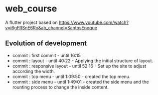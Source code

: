 # web_course

A flutter project based on https://www.youtube.com/watch?v=i6gFRSnE6Ro&ab_channel=SantosEnoque

## Evolution of development
- commit : first commit - until 16:15
- commit : layout - until 40:22 - Applying the initial structure of layout.
- commit : responsive layout - until 52:16 - Set up the site to adjust according the width.
- commit : top menu - until 1:09:50 - created the top menu.
- commit : side menu - until 1:49:01 - created the side menu and the rounting process to change the inside content.


